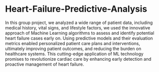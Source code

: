 # Heart-Failure-Predictive-Analysis

In this group project, we analyzed a wide range of patient data, including medical history, vital signs, and lifestyle factors, we used the innovative approach of Machine Learning algorithms to assess and identify potential heart failure cases early on. Using predictive models and their evaluation metrics enabled personalized patient care plans and interventions, ultimately improving patient outcomes, and reducing the burden on healthcare systems. This cutting-edge application of ML technology promises to revolutionize cardiac care by enhancing early detection and proactive management of heart failure.

